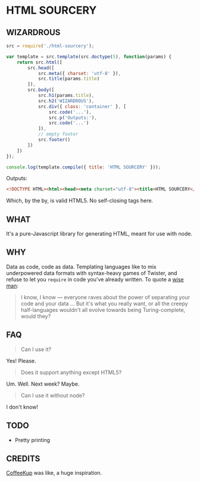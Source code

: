 HTML SOURCERY
=============

WIZARDROUS
----------
```javascript
src = require('./html-sourcery');

var template = src.template(src.doctype(5), function(params) {
	return src.html([
		src.head([
			src.meta({ charset: 'utf-8' }),
			src.title(params.title)
		]),
		src.body([
			src.h1(params.title),
			src.h2('WIZARDROUS'),
			src.div({ class: 'container' }, [
				src.code('...'),
				src.p('Outputs:'),
				src.code('...')
			]),
			// empty footer
			src.footer()
		])
	])
});

console.log(template.compile({ title: 'HTML SOURCERY' }));
```

Outputs:

```html
<!DOCTYPE HTML><html><head><meta charset="utf-8"><title>HTML SOURCERY</title></head><body><h1>HTML SOURCERY</h1><h2>WIZARDROUS</h2><div class="container"><code>...</code><p>Outputs:</p><code>...</code></div><footer></footer></body></html>
```

Which, by the by, is valid HTML5. No self-closing tags here.

WHAT
----
It's a pure-Javascript library for generating HTML, meant for use with node.

WHY
---
Data as code, code as data. Templating languages like to mix underpowered data formats with syntax-heavy games of Twister, and refuse to let you ```require``` in code you've already written. To quote a [wise man](https://sites.google.com/site/steveyegge2/the-emacs-problem): 
> I know, I know — everyone raves about the power of separating your code and your data ... But it's what you really want, or all the creepy half-languages wouldn't all evolve towards being Turing-complete, would they?

FAQ
---
> Can I use it?

Yes! Please.

> Does it support anything except HTML5?

Um. Well. Next week? Maybe.

> Can I use it without node?

I don't know!

TODO
----
* Pretty printing

CREDITS
-------
[CoffeeKup](http://coffeekup.org/) was like, a huge inspiration.